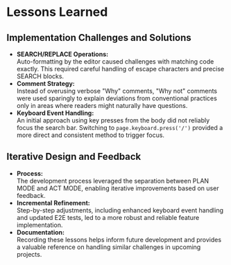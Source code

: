 # Lessons Learned

## Implementation Challenges and Solutions

- **SEARCH/REPLACE Operations:**  
  Auto-formatting by the editor caused challenges with matching code exactly. This required careful handling of escape characters and precise SEARCH blocks.
- **Comment Strategy:**  
  Instead of overusing verbose "Why" comments, "Why not" comments were used sparingly to explain deviations from conventional practices only in areas where readers might naturally have questions.
- **Keyboard Event Handling:**  
  An initial approach using key presses from the body did not reliably focus the search bar. Switching to `page.keyboard.press('/')` provided a more direct and consistent method to trigger focus.

## Iterative Design and Feedback

- **Process:**  
  The development process leveraged the separation between PLAN MODE and ACT MODE, enabling iterative improvements based on user feedback.
- **Incremental Refinement:**  
  Step-by-step adjustments, including enhanced keyboard event handling and updated E2E tests, led to a more robust and reliable feature implementation.
- **Documentation:**  
  Recording these lessons helps inform future development and provides a valuable reference on handling similar challenges in upcoming projects.
